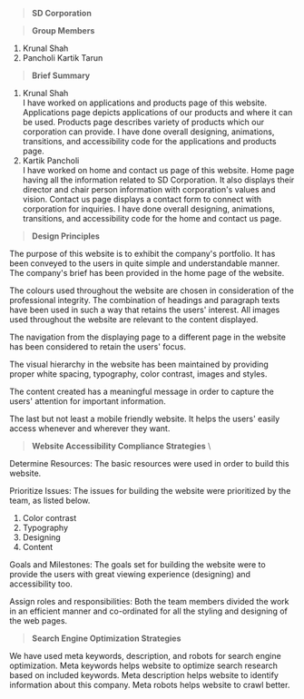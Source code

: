 > **SD Corporation**

> **Group Members**

1. Krunal Shah
2. Pancholi Kartik Tarun

> **Brief Summary**

1. Krunal Shah \
   I have worked on applications and products page of this website. Applications page depicts applications of our
   products and where it can be used. Products page describes variety of products which our corporation can provide. I
   have done overall designing, animations, transitions, and accessibility code for the applications and products page.
2. Kartik Pancholi \
   I have worked on home and contact us page of this website. Home page having all the information related to SD
   Corporation. It also displays their director and chair person information with corporation's values and vision.
   Contact us page displays a contact form to connect with corporation for inquiries. I have done overall designing,
   animations, transitions, and accessibility code for the home and contact us page.

> **Design Principles**

The purpose of this website is to exhibit the company's portfolio. It has been conveyed to the users in quite simple and
understandable manner. The company's brief has been provided in the home page of the website.

The colours used throughout the website are chosen in consideration of the professional integrity. The combination of
headings and paragraph texts have been used in such a way that retains the users' interest. All images used throughout
the website are relevant to the content displayed.

The navigation from the displaying page to a different page in the website has been considered to retain the users'
focus.

The visual hierarchy in the website has been maintained by providing proper white spacing, typography, color contrast,
images and styles.

The content created has a meaningful message in order to capture the users' attention for important information.

The last but not least a mobile friendly website. It helps the users' easily access whenever and wherever they want.

> **Website Accessibility Compliance Strategies** \

Determine Resources: The basic resources were used in order to build this website.

Prioritize Issues: The issues for building the website were prioritized by the team, as listed below.

1. Color contrast
2. Typography
3. Designing
4. Content

Goals and Milestones: The goals set for building the website were to provide the users with great viewing experience
(designing) and accessibility too.

Assign roles and responsibilities: Both the team members divided the work in an efficient manner and co-ordinated for
all the styling and designing of the web pages.

> **Search Engine Optimization Strategies**

We have used meta keywords, description, and robots for search engine optimization. Meta keywords helps website to
optimize search research based on included keywords. Meta description helps website to identify information about this
company. Meta robots helps website to crawl better.